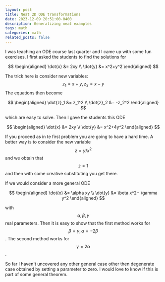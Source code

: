 ```yaml
---
layout: post
title: Neat 2D ODE transformations
date: 2023-12-09 20:51:00-0400
description: Generalizing neat examples
tags: math
categories: math
related_posts: false
---
```


I was teaching an ODE course last quarter and I came up with some fun exercises. I first asked the students to find the solutions for

$$
\begin{aligned}
\dot{x} &= 2xy \\
\dot{y} &= x^2+y^2
\end{aligned}  
$$

The trick here is consider new variables: $$ z_1 = x+y, z_2=x-y $$ The equations then become 

$$
\begin{aligned}
\dot{z}_1 &= z_1^2 \\
\dot{z}_2 &= -z_2^2
\end{aligned}  
$$

which are easy to solve. Then I gave the students this ODE

$$
\begin{aligned}
\dot{x} &= 2xy \\
\dot{y} &= x^2+4y^2
\end{aligned}  
$$

If you proceed as in te first problem you are going to have a hard time. A better way is to consider the new variable $$ z = y/x^2 $$ and we obtain that $$ \dot{z} =  1 $$ and then with some creative substituting you get there.

If we would consider a more general ODE

$$
\begin{aligned}
\dot{x} &=  \alpha xy \\
\dot{y} &= \beta x^2+ \gamma y^2
\end{aligned}  
$$

with $$ \alpha, \beta, \gamma $$ real parameters. Then it is easy to show that the first method works for  $$ \beta = \gamma, \alpha= -2 \beta $$. The second method works for $$ \gamma = 2 \alpha $$.

So far I haven't uncovered any other general case other then degenerate case obtained by setting a parameter to zero. I would love to know if this is part of some general theorem.
